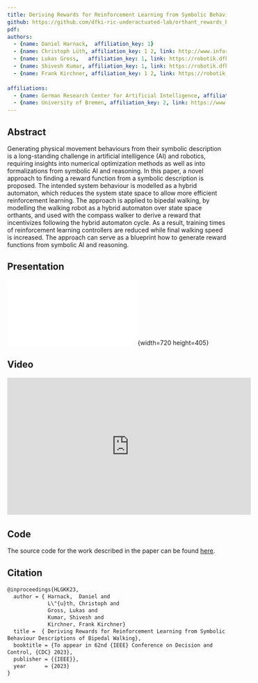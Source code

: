 ```yaml
---
title: Deriving Rewards for Reinforcement Learning from Symbolic Behaviour Descriptions of Bipedal Walking
github: https://github.com/dfki-ric-underactuated-lab/orthant_rewards_biped_rl/
pdf: 
authors:
  - {name: Daniel Harnack,  affiliation_key: 1}
  - {name: Christoph Lüth, affiliation_key: 1 2, link: http://www.informatik.uni-bremen.de/~clueth/}
  - {name: Lukas Gross,   affiliation_key: 1, link: https://robotik.dfki-bremen.de/de/ueber-uns/mitarbeiter/lugr02.html}
  - {name: Shivesh Kumar, affiliation_key: 1, link: https://robotik.dfki-bremen.de/de/ueber-uns/mitarbeiter/shku02.html}
  - {name: Frank Kirchner, affiliation_key: 1 2, link: https://robotik.dfki-bremen.de/de/ueber-uns/mitarbeiter/frki01.html}

affiliations:
  - {name: German Research Center for Artificial Intelligence, affiliation_key: 1, link: https://www.dfki.de/ }
  - {name: University of Bremen, affiliation_key: 2, link: https://www.uni-bremen.de/}
---
```


## Abstract

Generating physical movement behaviours from their symbolic description is a
long-standing challenge in artificial intelligence (AI) and robotics, 
requiring insights into numerical optimization methods as well as into
formalizations from symbolic AI and reasoning. In this paper, a novel approach
to finding a reward function from a symbolic description is proposed. The
intended system behaviour is modelled as a hybrid automaton, which reduces the
system state space to allow more efficient reinforcement learning. The
approach is applied to bipedal walking, by modelling the walking robot as a
hybrid automaton over state space orthants, and used with the compass walker
to derive a reward that incentivizes following the hybrid automaton cycle. As
a result, training times of reinforcement learning controllers are reduced
while final walking speed is increased. The approach can serve as a blueprint
how to generate reward functions from symbolic AI and reasoning.

## Presentation

![Presentation at Conference on Decision and Control 2023, Singapore](static/slides.pdf){width=720 height=405}

## Video

<div>
  <iframe width="560" height="315" src="https://www.youtube.com/embed/CkvLvz_tLtc" title="YouTube video player" frameborder="0" allow="accelerometer; autoplay; clipboard-write; encrypted-media; gyroscope; picture-in-picture" allowfullscreen></iframe>
</div>

## Code

The source code for the work described in the paper can be found [here](https://github.com/dfki-ric-underactuated-lab/orthant_rewards_biped_rl/).

## Citation
```
@inproceedings{HLGKK23,
  author = { Harnack,  Daniel and
             L\"{u}th, Christoph and
             Gross, Lukas and
             Kumar, Shivesh and 
             Kirchner, Frank Kirchner}
  title =  { Deriving Rewards for Reinforcement Learning from Symbolic Behaviour Descriptions of Bipedal Walking},
  booktitle = {To appear in 62nd {IEEE} Conference on Decision and Control, {CDC} 2023},
  publisher = {{IEEE}},
  year      = {2023}
}
```

